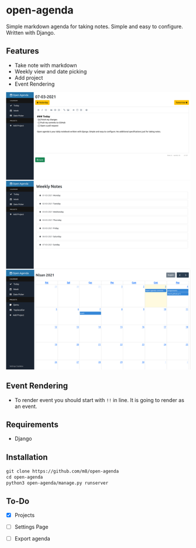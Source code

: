 # open-agenda
Simple markdown agenda for taking notes. Simple and easy to configure. Written with Django.

## Features
- Take note with markdown
- Weekly view and date picking
- Add project
- Event Rendering

![Agenda 1](images/2021-03-05-14-46-55.png)
![Agenda 2](images/2021-03-05-14-47-10.png)
![Agenda 3](images/2021-04-03-01-51-59.png)
## Event Rendering
- To render event you should start with `!!` in line. It is going to render as an event. 

## Requirements
- Django

## Installation
```shell
git clone https://github.com/m8/open-agenda
cd open-agenda
python3 open-agenda/manage.py runserver
```

## To-Do
- [x] Projects
- [ ] Settings Page
- [ ] Export agenda


